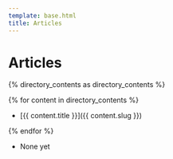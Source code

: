 ```yaml
---
template: base.html
title: Articles
---
```


# Articles

{% directory_contents as directory_contents %}

{% for content in directory_contents %}

- [{{ content.title }}]({{ content.slug }})

{% endfor %}

- None yet
